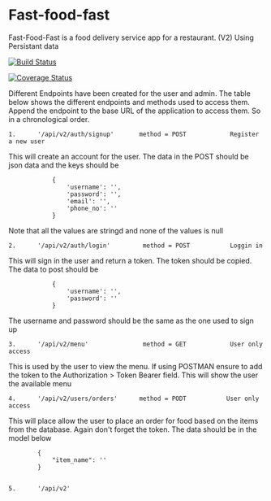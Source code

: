 # Fast-food-fast
Fast-Food-Fast is a food delivery service app for a restaurant. (V2) Using Persistant data

[![Build Status](https://travis-ci.com/Opio-Emmanuel-Omona/Fast-food-fast.svg?branch=api_v2)](https://travis-ci.com/Opio-Emmanuel-Omona/Fast-food-fast)

[![Coverage Status](https://coveralls.io/repos/github/Opio-Emmanuel-Omona/Fast-food-fast/badge.svg?branch=api_v2)](https://coveralls.io/github/Opio-Emmanuel-Omona/Fast-food-fast?branch=api_v2)


Different Endpoints have been created for the user and admin. The table below shows the different endpoints and methods used to access them. Append the endpoint to the base URL of the application to access them. So in a chronological order.


    1.      '/api/v2/auth/signup'       method = POST            Register a new user

This will create an account for the user. The data in the POST should be json data and the keys should be  

                {
                    'username': '',
                    'password': '',
                    'email': '',
                    'phone_no': ''
                }

Note that all the values are stringd and none of the values is null


    2.      '/api/v2/auth/login'         method = POST           Loggin in

This will sign in the user and return a token. The token should be copied. The data to post should be

                {
                    'username': '',
                    'password': ''
                }

The username and password should be the same as the one used to sign up

   
    3.      '/api/v2/menu'               method = GET            User only access

This is used by the user to view the menu. If using POSTMAN ensure to add the token to the Authorization > Token Bearer field. This will show the user the available menu


    4.      '/api/v2/users/orders'      method = PODT           User only access

This will place allow the user to place an order for food based on the items from the database. Again don't forget the token. The data should be in the model below

            {
                "item_name": ''
            }


    5.      '/api/v2'